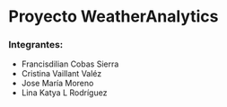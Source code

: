 # Proyecto WeatherAnalytics
### Integrantes:
- Francisdilian Cobas Sierra
- Cristina Vaillant Valéz
- Jose María Moreno
- Lina Katya L Rodríguez

